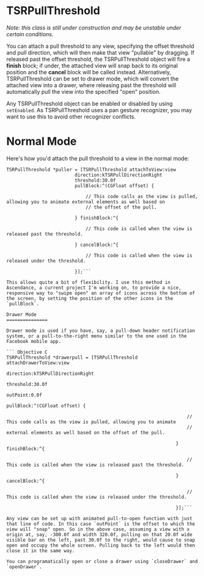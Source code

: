 TSRPullThreshold
================

*Note: this class is still under construction and may be unstable under certain conditions.*

You can attach a pull threshold to any view, specifying the offset threshold and pull direction, which will then make that view "pullable" by dragging. If released past the offset threshold, the TSRPullThreshold object will fire a **finish** block; if under, the attached view will snap back to its original position and the **cancel** block will be called instead. Alternatively, TSRPullThreshold can be set to drawer mode, which will convert the attached view into a drawer, where releasing past the threshold will automatically pull the view into the specified "open" position.

Any TSRPullThreshold object can be enabled or disabled by using `setEnabled`. As TSRPullThreshold uses a pan gesture recognizer, you may want to use this to avoid other recognizer conflicts.

Normal Mode
================

Here's how you'd attach the pull threshold to a view in the normal mode:

``` Objective C
TSRPullThreshold *puller = [TSRPullThreshold attachToView:view
                         direction:kTSRPullDirectionRight
                         threshold:30.0f
                         pullBlock:^(CGFloat offset) {
                            
                             // This code calls as the view is pulled, allowing you to animate external elements as well based on
                             // the offset of the pull.
                             
                         } finishBlock:^{
                             
                             // This code is called when the view is released past the threshold.
                             
                         } cancelBlock:^{
                             
                             // This code is called when the view is released under the threshold.
                             
                         }];```

This allows quite a bit of flexibility. I use this method in Ascendance, a current project I'm working on, to provide a nice, responsive way to "swipe open" an array of icons across the bottom of the screen, by setting the position of the other icons in the `pullBlock`.

Drawer Mode
===============

Drawer mode is used if you have, say, a pull-down header notification system, or a pull-to-the-right menu similar to the one used in the Facebook mobile app.

``` Objective C
TSRPullThreshold *drawerpull = [TSRPullThreshold attachDrawerToView:view
                                                              direction:kTSRPullDirectionRight
                                                              threshold:30.0f
                                                               outPoint:0.0f
                                                              pullBlock:^(CGFloat offset) {
                                                                  
                                                                  // This code calls as the view is pulled, allowing you to animate
                                                                  // external elements as well based on the offset of the pull.
                                                                  
                                                              } finishBlock:^{
                                                                  
                                                                  // This code is called when the view is released past the threshold.
                                                                  
                                                              } cancelBlock:^{
                                                                  
                                                                  // This code is called when the view is released under the threshold.
                                                                  
                                                              }];```
                                                              
Any view can be set up with animated pull-to-open function with just that line of code. In this case `outPoint` is the offset to which the view will "snap" open. So in the above case, assuming a view with x origin at, say, -300.0f and width 320.0f, pulling on that 20.0f wide visible bar on the left, past 30.0f to the right, would cause to snap open and occupy the whole screen. Pulling back to the left would then close it in the same way.

You can programatically open or close a drawer using `closeDrawer` and `openDrawer`.